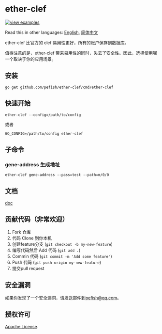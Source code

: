 # ether-clef

[![view examples](https://img.shields.io/badge/learn%20by-examples-0C8EC5.svg?style=for-the-badge&logo=go)](https://github.com/pefish/ether-clef)

Read this in other languages: [English](README.md), [简体中文](README_zh-cn.md)

ether-clef 比官方的 clef 易用性更好，所有的账户保存到数据库。

值得注意的是，ether-clef 带来易用性的同时，失去了安全性。因此，选择使用哪一个取决于你的应用场景。

## 安装

```
go get github.com/pefish/ether-clef/cmd/ether-clef
```

## 快速开始

```shell script
ether-clef --config=/path/to/config
```

或者

```shell script
GO_CONFIG=/path/to/config ether-clef
```

## 子命令

### gene-address 生成地址

```shell
ether-clef gene-address --pass=test --path=m/0/0
```

## 文档

[doc](https://godoc.org/github.com/pefish/ether-clef)

## 贡献代码（非常欢迎）

1. Fork 仓库
2. 代码 Clone 到你本机
3. 创建feature分支 (`git checkout -b my-new-feature`)
4. 编写代码然后 Add 代码 (`git add .`)
5. Commin 代码 (`git commit -m 'Add some feature'`)
6. Push 代码 (`git push origin my-new-feature`)
7. 提交pull request

## 安全漏洞

如果你发现了一个安全漏洞，请发送邮件到[pefish@qq.com](mailto:pefish@qq.com)。

## 授权许可

[Apache License](LICENSE).
